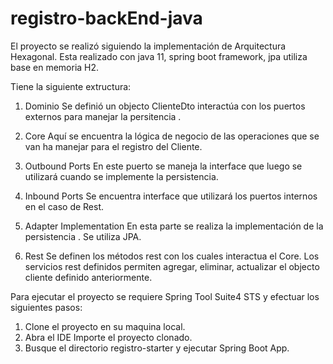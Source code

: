 # registro-backEnd-java
El proyecto se realizó siguiendo la implementación de Arquitectura Hexagonal. Esta realizado con java 11, spring boot framework, jpa utiliza base en memoria H2.

Tiene la siguiente extructura:

1) Dominio
Se definió un objecto ClienteDto interactúa con los puertos externos para manejar la persitencia .

2) Core
Aquí se encuentra la lógica de negocio de las operaciones que se van ha manejar para el registro del Cliente.

3) Outbound Ports
En este puerto se maneja la interface que luego se utilizará cuando se implemente la persistencia.

4) Inbound Ports
Se encuentra interface que utilizará los puertos internos en el caso de Rest.

5) Adapter Implementation 
En esta parte se realiza la implementación de la persistencia . Se utiliza JPA.

6) Rest
Se definen los métodos rest con los cuales interactua el Core.
Los servicios rest definidos permiten agregar, eliminar, actualizar el objecto cliente definido anteriormente.



Para ejecutar el proyecto se requiere Spring Tool Suite4 STS y efectuar los siguientes pasos:

1) Clone el proyecto en su maquina local.
2) Abra el IDE Importe el proyecto clonado.
3) Busque el directorio registro-starter y ejecutar Spring Boot App.
